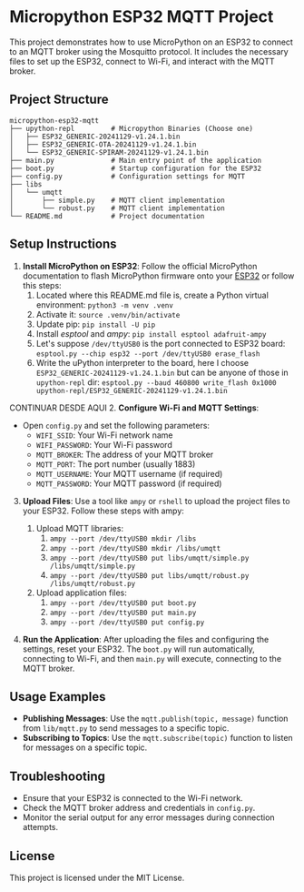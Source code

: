 # Micropython ESP32 MQTT Project

This project demonstrates how to use MicroPython on an ESP32 to connect to an MQTT broker using the Mosquitto protocol. It includes the necessary files to set up the ESP32, connect to Wi-Fi, and interact with the MQTT broker.

## Project Structure

```
micropython-esp32-mqtt
├── upython-repl         # Micropython Binaries (Choose one)
│   ├── ESP32_GENERIC-20241129-v1.24.1.bin
│   ├── ESP32_GENERIC-OTA-20241129-v1.24.1.bin
│   └── ESP32_GENERIC-SPIRAM-20241129-v1.24.1.bin
├── main.py              # Main entry point of the application
├── boot.py              # Startup configuration for the ESP32
├── config.py            # Configuration settings for MQTT
├── libs
│   └── umqtt
│       ├── simple.py    # MQTT client implementation
│       └── robust.py    # MQTT client implementation
└── README.md            # Project documentation
```

## Setup Instructions

1. **Install MicroPython on ESP32**: Follow the official MicroPython documentation to flash MicroPython firmware onto your [ESP32](https://micropython.org/download/ESP32_GENERIC/) or follow this steps:
    1. Located where this README.md file is, create a Python virtual environment: `python3 -m venv .venv`
    2. Activate it: `source .venv/bin/activate`
    3. Update pip: `pip install -U pip`
    4. Install *esptool* and *ampy*: `pip install esptool adafruit-ampy`
    5. Let's suppose `/dev/ttyUSB0` is the port connected to ESP32 board: `esptool.py --chip esp32 --port /dev/ttyUSB0 erase_flash`
    6. Write the uPython interpreter to the board, here I choose `ESP32_GENERIC-20241129-v1.24.1.bin` but can be anyone of those in `upython-repl` dir: `esptool.py --baud 460800 write_flash 0x1000 upython-repl/ESP32_GENERIC-20241129-v1.24.1.bin`

CONTINUAR DESDE AQUI
2. **Configure Wi-Fi and MQTT Settings**:
   - Open `config.py` and set the following parameters:
     - `WIFI_SSID`: Your Wi-Fi network name
     - `WIFI_PASSWORD`: Your Wi-Fi password
     - `MQTT_BROKER`: The address of your MQTT broker
     - `MQTT_PORT`: The port number (usually 1883)
     - `MQTT_USERNAME`: Your MQTT username (if required)
     - `MQTT_PASSWORD`: Your MQTT password (if required)

3. **Upload Files**: Use a tool like `ampy` or `rshell` to upload the project files to your ESP32. Follow these steps with ampy:
    1. Upload MQTT libraries: 
        1. `ampy --port /dev/ttyUSB0 mkdir /libs`
        2. `ampy --port /dev/ttyUSB0 mkdir /libs/umqtt`
        3. `ampy --port /dev/ttyUSB0 put libs/umqtt/simple.py /libs/umqtt/simple.py`
        4. `ampy --port /dev/ttyUSB0 put libs/umqtt/robust.py /libs/umqtt/robust.py`
    2. Upload application files:
        1. `ampy --port /dev/ttyUSB0 put boot.py`
        1. `ampy --port /dev/ttyUSB0 put main.py`
        1. `ampy --port /dev/ttyUSB0 put config.py`

4. **Run the Application**: After uploading the files and configuring the settings, reset your ESP32. The `boot.py` will run automatically, connecting to Wi-Fi, and then `main.py` will execute, connecting to the MQTT broker.

## Usage Examples

- **Publishing Messages**: Use the `mqtt.publish(topic, message)` function from `lib/mqtt.py` to send messages to a specific topic.
- **Subscribing to Topics**: Use the `mqtt.subscribe(topic)` function to listen for messages on a specific topic.

## Troubleshooting

- Ensure that your ESP32 is connected to the Wi-Fi network.
- Check the MQTT broker address and credentials in `config.py`.
- Monitor the serial output for any error messages during connection attempts.

## License

This project is licensed under the MIT License.